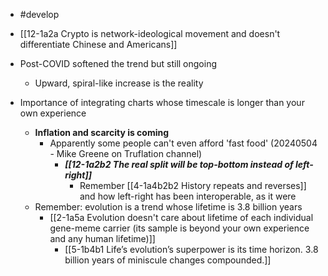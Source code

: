 - #develop

- [[12-1a2a Crypto is network-ideological movement and doesn't differentiate Chinese and Americans]]

- Post-COVID softened the trend but still ongoing 
	- Upward, spiral-like increase is the reality
- Importance of integrating charts whose timescale is longer than your own experience
	- **Inflation and scarcity is coming**
		- Apparently some people can't even afford 'fast food' (20240504 - Mike Greene on Truflation channel)
			- ***[[12-1a2b2 The real split will be top-bottom instead of left-right]]***
				- Remember [[4-1a4b2b2 History repeats and reverses]] and how left-right has been interoperable, as it were
	- Remember: evolution is a trend whose lifetime is 3.8 billion years
		- [[2-1a5a Evolution doesn't care about lifetime of each individual gene-meme carrier (its sample is beyond your own experience and any human lifetime)]]
			- [[5-1b4b1 Life’s evolution’s superpower is its time horizon. 3.8 billion years of miniscule changes compounded.]]
